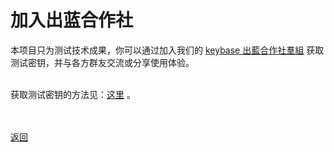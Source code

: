# 加入出蓝合作社

本项目只为测试技术成果，你可以通过加入我们的 <a href="https://keybase.io/team/outliners">keybase 出藍合作社羣組</a> 获取测试密钥，并与各方群友交流或分享使用体验。
<br><br>

获取测试密钥的方法见：<a href="testkey.html">这里</a> 。 


<br><br><a href="https://outliners.github.io/">返回</a>
